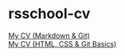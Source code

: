 # rsschool-cv
[My CV (Markdown & Git)](https://khmelka19.github.io/rsschool-cv/cv)\
[My CV (HTML, CSS & Git Basics)](https://khmelka19.github.io/rsschool-cv/)